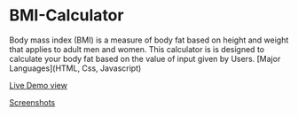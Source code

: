 # BMI-Calculator
Body mass index (BMI) is a measure of body fat based on height and weight that applies to adult men and women. This calculator is is designed to calculate your body fat based on the value of input given by Users.
[Major Languages](HTML, Css, Javascript) 





  [Live Demo view]([https://damilolaabiona.github.io/BMI-Calculator/])



[Screenshots](https://user-images.githubusercontent.com/99470227/192168588-8e94e518-db3c-4a01-881f-6deef5bcca87.jpg)

